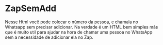 # ZapSemAdd
Nesse Html você pode colocar o número da pessoa, e chamala no Whatsapp sem precisar adicionar.
Na verdade é um HTML bem simples más que é muito util para ajudar na hora de chamar uma pessoa no WhatsApp sem a necessidade de adicionar ela no Zap.
